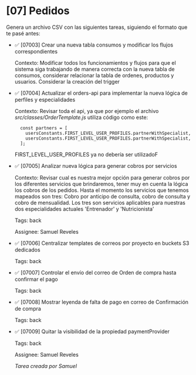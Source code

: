 # [07] Pedidos

Genera un archivo CSV con las siguientes tareas, siguiendo el formato que te pasé antes:

- ✅ [07003] Crear una nueva tabla consumos y modificar los flujos correspondientes

  Contexto: Modificar todos los funcionamientos y flujos para que el sistema siga trabajando de manera correcta con la nueva tabla de consumos, considerar relacionar la tabla de ordenes, productos y usuarios. Considerar la creación del trigger

- ✅ [07004] Actualizar el orders-api para implementar la nueva lógica de perfiles y especialidades

  Contexto: Revisar toda el api, ya que por ejemplo el archivo _src/classes/OrderTemplate.js_ utiliza código como este:

  ```
    const partners = [
      usersConstants.FIRST_LEVEL_USER_PROFILES.partnerWithSpecialist,
      usersConstants.FIRST_LEVEL_USER_PROFILES.partnerWithSpecialist,
    ];
  ```

  FIRST_LEVEL_USER_PROFILES ya no debería ser utilizadoF

- ✅ [07005] Analizar nueva lógica para generar cobros por servicios

  Contexto: Revisar cual es nuestra mejor opción para generar cobros por los diferentes servicios que brindaremos, tener muy en cuenta la lógica los cobros de los pedidos.
  Hasta el momento los servicios que tenemos mapeados son tres: Cobro por anticipo de consulta, cobro de consulta y cobro de mensualidad. Los tres son servicios aplicables para nuestras dos especialidades actuales 'Entrenador' y 'Nutricionista'

  Tags: back

  Assignee: Samuel Reveles

- ✅ [07006] Centralizar templates de correos por proyecto en buckets S3 dedicados

  Tags: back

- ✅ [07007] Controlar el envío del correo de Orden de compra hasta confirmar el pago

  Tags: back

- ✅ [07008] Mostrar leyenda de falta de pago en correo de Confirmación de compra

  Tags: back

- ✅ [07009] Quitar la visibilidad de la propiedad paymentProvider

  Tags: back

  Assignee: Samuel Reveles

  _Tarea creada por Samuel_
